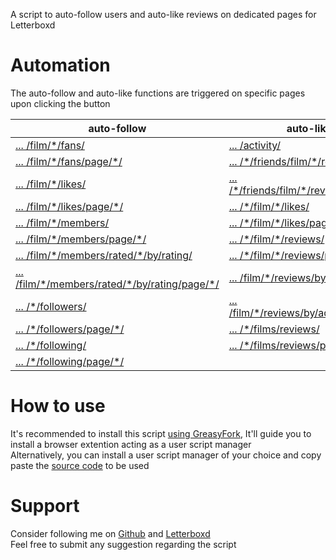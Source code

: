 A script to auto-follow users and auto-like reviews on dedicated pages for Letterboxd

# Automation
The auto-follow and auto-like functions are triggered on specific pages upon clicking the button

auto-follow | auto-like
------------|----------
[... /film/\*/fans/](https://letterboxd.com/film/*/fans/) | [... /activity/](https://letterboxd.com/activity/)
[... /film/\*/fans/page/\*/](https://letterboxd.com/film/*/fans/page/*/) | [... /\*/friends/film/\*/reviews/](https://letterboxd.com/*/friends/film/*/reviews/)
[... /film/\*/likes/](https://letterboxd.com/film/*/likes/) | [... /\*/friends/film/\*/reviews/page/\*/](https://letterboxd.com/*/friends/film/*/reviews/page/*/)
[... /film/\*/likes/page/\*/](https://letterboxd.com/film/*/likes/page/*/) | [... /\*/film/\*/likes/](https://letterboxd.com/*/film/*/likes/)
[... /film/\*/members/](https://letterboxd.com/film/*/members/) | [... /\*/film/\*/likes/page/\*/](https://letterboxd.com/*/film/*/likes/page/*/)
[... /film/\*/members/page/\*/](https://letterboxd.com/film/*/members/page/*/) | [... /\*/film/\*/reviews/](https://letterboxd.com/*/film/*/reviews/)
[... /film/\*/members/rated/\*/by/rating/](https://letterboxd.com/film/*/members/rated/*/by/rating/) | [... /\*/film/\*/reviews/page/\*/](https://letterboxd.com/*/film/*/reviews/page/*/)
[... /film/\*/members/rated/\*/by/rating/page/\*/](https://letterboxd.com/film/*/members/rated/*/by/rating/page/*/) | [... \/film/\*/reviews/by/added/](https://letterboxd.com/film/*/reviews/by/added/)
[... /\*/followers/](https://letterboxd.com/*/followers/) | [... \/film/\*/reviews/by/added/page/\*/](https://letterboxd.com/film/*/reviews/by/added/page/*/)
[... /\*/followers/page/\*/](https://letterboxd.com/*/followers/page/*/) | [... /\*/films/reviews/](https://letterboxd.com/*/films/reviews/)
[... /\*/following/](https://letterboxd.com/*/following/) | [... /\*/films/reviews/page/\*/](https://letterboxd.com/*/films/reviews/page/*/)
[... /\*/following/page/\*/](https://letterboxd.com/*/following/page/*/) | 


# How to use
It's recommended to install this script [using GreasyFork](https://greasyfork.org/en/scripts/534538-letterboxd-auto-follow-auto-like), It'll guide you to install a browser extention acting as a user script manager<br>
Alternatively, you can install a user script manager of your choice and copy paste the [source code](script.js) to be used

# Support
Consider following me on [Github](https://github.com/asadiqui) and [Letterboxd](https://letterboxd.com/asadiqui/)<br>
Feel free to submit any suggestion regarding the script